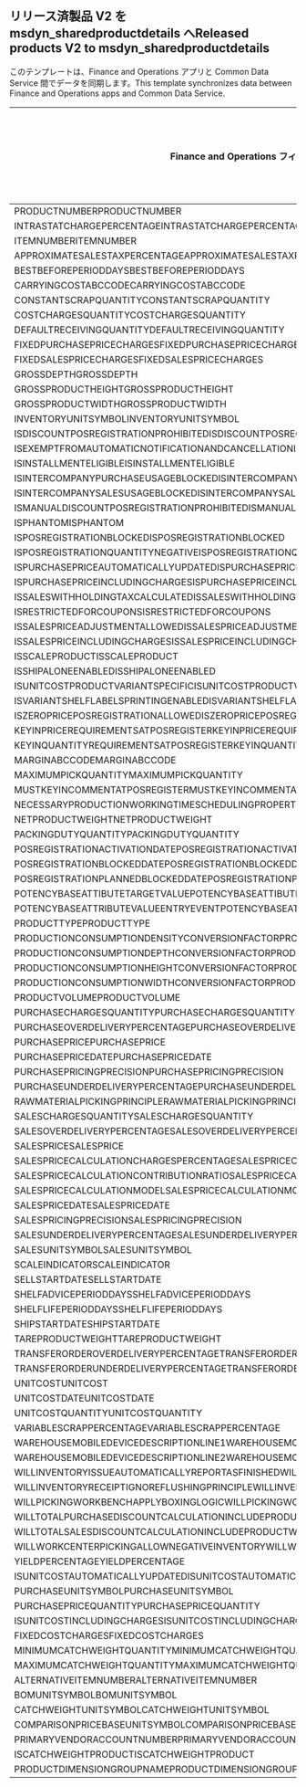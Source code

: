 ## <a name="released-products-v2-to-msdyn_sharedproductdetails"></a><span data-ttu-id="a3a17-101">リリース済製品 V2 を msdyn_sharedproductdetails へ</span><span class="sxs-lookup"><span data-stu-id="a3a17-101">Released products V2 to msdyn_sharedproductdetails</span></span>

<span data-ttu-id="a3a17-102">このテンプレートは、Finance and Operations アプリと Common Data Service 間でデータを同期します。</span><span class="sxs-lookup"><span data-stu-id="a3a17-102">This template synchronizes data between Finance and Operations apps and Common Data Service.</span></span>

<span data-ttu-id="a3a17-103">Finance and Operations フィールド</span><span class="sxs-lookup"><span data-stu-id="a3a17-103">Finance and Operations field</span></span> | <span data-ttu-id="a3a17-104">タイプのマッピング</span><span class="sxs-lookup"><span data-stu-id="a3a17-104">Map type</span></span> | <span data-ttu-id="a3a17-105">その他の Dynamics 365 フィールド</span><span class="sxs-lookup"><span data-stu-id="a3a17-105">Other Dynamics 365 field</span></span> | <span data-ttu-id="a3a17-106">既定値</span><span class="sxs-lookup"><span data-stu-id="a3a17-106">Default value</span></span>
---|---|---|---
<span data-ttu-id="a3a17-107">PRODUCTNUMBER</span><span class="sxs-lookup"><span data-stu-id="a3a17-107">PRODUCTNUMBER</span></span> | > | <span data-ttu-id="a3a17-108">msdyn_globalproduct.msdyn_productnumber</span><span class="sxs-lookup"><span data-stu-id="a3a17-108">msdyn_globalproduct.msdyn_productnumber</span></span> | 
<span data-ttu-id="a3a17-109">INTRASTATCHARGEPERCENTAGE</span><span class="sxs-lookup"><span data-stu-id="a3a17-109">INTRASTATCHARGEPERCENTAGE</span></span> | > | <span data-ttu-id="a3a17-110">msdyn_intrastatchargepercentage</span><span class="sxs-lookup"><span data-stu-id="a3a17-110">msdyn_intrastatchargepercentage</span></span> | 
<span data-ttu-id="a3a17-111">ITEMNUMBER</span><span class="sxs-lookup"><span data-stu-id="a3a17-111">ITEMNUMBER</span></span> | >> | <span data-ttu-id="a3a17-112">msdyn_itemnumber</span><span class="sxs-lookup"><span data-stu-id="a3a17-112">msdyn_itemnumber</span></span> | 
<span data-ttu-id="a3a17-113">APPROXIMATESALESTAXPERCENTAGE</span><span class="sxs-lookup"><span data-stu-id="a3a17-113">APPROXIMATESALESTAXPERCENTAGE</span></span> | > | <span data-ttu-id="a3a17-114">msdyn_approximatesalestaxpercentage</span><span class="sxs-lookup"><span data-stu-id="a3a17-114">msdyn_approximatesalestaxpercentage</span></span> | 
<span data-ttu-id="a3a17-115">BESTBEFOREPERIODDAYS</span><span class="sxs-lookup"><span data-stu-id="a3a17-115">BESTBEFOREPERIODDAYS</span></span> | > | <span data-ttu-id="a3a17-116">msdyn_bestbeforeperioddays</span><span class="sxs-lookup"><span data-stu-id="a3a17-116">msdyn_bestbeforeperioddays</span></span> | 
<span data-ttu-id="a3a17-117">CARRYINGCOSTABCCODE</span><span class="sxs-lookup"><span data-stu-id="a3a17-117">CARRYINGCOSTABCCODE</span></span> | >> | <span data-ttu-id="a3a17-118">msdyn_carryingcostabccode</span><span class="sxs-lookup"><span data-stu-id="a3a17-118">msdyn_carryingcostabccode</span></span> | 
<span data-ttu-id="a3a17-119">CONSTANTSCRAPQUANTITY</span><span class="sxs-lookup"><span data-stu-id="a3a17-119">CONSTANTSCRAPQUANTITY</span></span> | > | <span data-ttu-id="a3a17-120">msdyn_constantscrapquantity</span><span class="sxs-lookup"><span data-stu-id="a3a17-120">msdyn_constantscrapquantity</span></span> | 
<span data-ttu-id="a3a17-121">COSTCHARGESQUANTITY</span><span class="sxs-lookup"><span data-stu-id="a3a17-121">COSTCHARGESQUANTITY</span></span> | > | <span data-ttu-id="a3a17-122">msdyn_costchargesquantity</span><span class="sxs-lookup"><span data-stu-id="a3a17-122">msdyn_costchargesquantity</span></span> | 
<span data-ttu-id="a3a17-123">DEFAULTRECEIVINGQUANTITY</span><span class="sxs-lookup"><span data-stu-id="a3a17-123">DEFAULTRECEIVINGQUANTITY</span></span> | > | <span data-ttu-id="a3a17-124">msdyn_defaultreceivingquantity</span><span class="sxs-lookup"><span data-stu-id="a3a17-124">msdyn_defaultreceivingquantity</span></span> | 
<span data-ttu-id="a3a17-125">FIXEDPURCHASEPRICECHARGES</span><span class="sxs-lookup"><span data-stu-id="a3a17-125">FIXEDPURCHASEPRICECHARGES</span></span> | > | <span data-ttu-id="a3a17-126">msdyn_fixedpurchasepricecharges</span><span class="sxs-lookup"><span data-stu-id="a3a17-126">msdyn_fixedpurchasepricecharges</span></span> | 
<span data-ttu-id="a3a17-127">FIXEDSALESPRICECHARGES</span><span class="sxs-lookup"><span data-stu-id="a3a17-127">FIXEDSALESPRICECHARGES</span></span> | > | <span data-ttu-id="a3a17-128">msdyn_fixedsalespricecharges</span><span class="sxs-lookup"><span data-stu-id="a3a17-128">msdyn_fixedsalespricecharges</span></span> | 
<span data-ttu-id="a3a17-129">GROSSDEPTH</span><span class="sxs-lookup"><span data-stu-id="a3a17-129">GROSSDEPTH</span></span> | > | <span data-ttu-id="a3a17-130">msdyn_grossdepth</span><span class="sxs-lookup"><span data-stu-id="a3a17-130">msdyn_grossdepth</span></span> | 
<span data-ttu-id="a3a17-131">GROSSPRODUCTHEIGHT</span><span class="sxs-lookup"><span data-stu-id="a3a17-131">GROSSPRODUCTHEIGHT</span></span> | > | <span data-ttu-id="a3a17-132">msdyn_grossproductheight</span><span class="sxs-lookup"><span data-stu-id="a3a17-132">msdyn_grossproductheight</span></span> | 
<span data-ttu-id="a3a17-133">GROSSPRODUCTWIDTH</span><span class="sxs-lookup"><span data-stu-id="a3a17-133">GROSSPRODUCTWIDTH</span></span> | > | <span data-ttu-id="a3a17-134">msdyn_grossproductwidth</span><span class="sxs-lookup"><span data-stu-id="a3a17-134">msdyn_grossproductwidth</span></span> | 
<span data-ttu-id="a3a17-135">INVENTORYUNITSYMBOL</span><span class="sxs-lookup"><span data-stu-id="a3a17-135">INVENTORYUNITSYMBOL</span></span> | > | <span data-ttu-id="a3a17-136">msdyn_inventoryunitsymbol.msdyn_symbol</span><span class="sxs-lookup"><span data-stu-id="a3a17-136">msdyn_inventoryunitsymbol.msdyn_symbol</span></span> | 
<span data-ttu-id="a3a17-137">ISDISCOUNTPOSREGISTRATIONPROHIBITED</span><span class="sxs-lookup"><span data-stu-id="a3a17-137">ISDISCOUNTPOSREGISTRATIONPROHIBITED</span></span> | >> | <span data-ttu-id="a3a17-138">msdyn_isdiscountposregistrationprohibited</span><span class="sxs-lookup"><span data-stu-id="a3a17-138">msdyn_isdiscountposregistrationprohibited</span></span> | 
<span data-ttu-id="a3a17-139">ISEXEMPTFROMAUTOMATICNOTIFICATIONANDCANCELLATION</span><span class="sxs-lookup"><span data-stu-id="a3a17-139">ISEXEMPTFROMAUTOMATICNOTIFICATIONANDCANCELLATION</span></span> | >> | <span data-ttu-id="a3a17-140">msdyn_exemptautomaticnotificationcancel</span><span class="sxs-lookup"><span data-stu-id="a3a17-140">msdyn_exemptautomaticnotificationcancel</span></span> | 
<span data-ttu-id="a3a17-141">ISINSTALLMENTELIGIBLE</span><span class="sxs-lookup"><span data-stu-id="a3a17-141">ISINSTALLMENTELIGIBLE</span></span> | >> | <span data-ttu-id="a3a17-142">msdyn_isinstallmenteligible</span><span class="sxs-lookup"><span data-stu-id="a3a17-142">msdyn_isinstallmenteligible</span></span> | 
<span data-ttu-id="a3a17-143">ISINTERCOMPANYPURCHASEUSAGEBLOCKED</span><span class="sxs-lookup"><span data-stu-id="a3a17-143">ISINTERCOMPANYPURCHASEUSAGEBLOCKED</span></span> | >> | <span data-ttu-id="a3a17-144">msdyn_isintercompanypurchaseusageblocked</span><span class="sxs-lookup"><span data-stu-id="a3a17-144">msdyn_isintercompanypurchaseusageblocked</span></span> | 
<span data-ttu-id="a3a17-145">ISINTERCOMPANYSALESUSAGEBLOCKED</span><span class="sxs-lookup"><span data-stu-id="a3a17-145">ISINTERCOMPANYSALESUSAGEBLOCKED</span></span> | >> | <span data-ttu-id="a3a17-146">msdyn_isintercompanysalesusageblocked</span><span class="sxs-lookup"><span data-stu-id="a3a17-146">msdyn_isintercompanysalesusageblocked</span></span> | 
<span data-ttu-id="a3a17-147">ISMANUALDISCOUNTPOSREGISTRATIONPROHIBITED</span><span class="sxs-lookup"><span data-stu-id="a3a17-147">ISMANUALDISCOUNTPOSREGISTRATIONPROHIBITED</span></span> | >> | <span data-ttu-id="a3a17-148">msdyn_ismanualdiscposregistrationprohibited</span><span class="sxs-lookup"><span data-stu-id="a3a17-148">msdyn_ismanualdiscposregistrationprohibited</span></span> | 
<span data-ttu-id="a3a17-149">ISPHANTOM</span><span class="sxs-lookup"><span data-stu-id="a3a17-149">ISPHANTOM</span></span> | >> | <span data-ttu-id="a3a17-150">msdyn_isphantom</span><span class="sxs-lookup"><span data-stu-id="a3a17-150">msdyn_isphantom</span></span> | 
<span data-ttu-id="a3a17-151">ISPOSREGISTRATIONBLOCKED</span><span class="sxs-lookup"><span data-stu-id="a3a17-151">ISPOSREGISTRATIONBLOCKED</span></span> | >> | <span data-ttu-id="a3a17-152">msdyn_isposregistrationblocked</span><span class="sxs-lookup"><span data-stu-id="a3a17-152">msdyn_isposregistrationblocked</span></span> | 
<span data-ttu-id="a3a17-153">ISPOSREGISTRATIONQUANTITYNEGATIVE</span><span class="sxs-lookup"><span data-stu-id="a3a17-153">ISPOSREGISTRATIONQUANTITYNEGATIVE</span></span> | >> | <span data-ttu-id="a3a17-154">msdyn_isposregistrationquantitynegative</span><span class="sxs-lookup"><span data-stu-id="a3a17-154">msdyn_isposregistrationquantitynegative</span></span> | 
<span data-ttu-id="a3a17-155">ISPURCHASEPRICEAUTOMATICALLYUPDATED</span><span class="sxs-lookup"><span data-stu-id="a3a17-155">ISPURCHASEPRICEAUTOMATICALLYUPDATED</span></span> | >> | <span data-ttu-id="a3a17-156">msdyn_ispurchasepriceautomaticallyupdated</span><span class="sxs-lookup"><span data-stu-id="a3a17-156">msdyn_ispurchasepriceautomaticallyupdated</span></span> | 
<span data-ttu-id="a3a17-157">ISPURCHASEPRICEINCLUDINGCHARGES</span><span class="sxs-lookup"><span data-stu-id="a3a17-157">ISPURCHASEPRICEINCLUDINGCHARGES</span></span> | >> | <span data-ttu-id="a3a17-158">msdyn_ispurchasepriceincludingcharges</span><span class="sxs-lookup"><span data-stu-id="a3a17-158">msdyn_ispurchasepriceincludingcharges</span></span> | 
<span data-ttu-id="a3a17-159">ISSALESWITHHOLDINGTAXCALCULATED</span><span class="sxs-lookup"><span data-stu-id="a3a17-159">ISSALESWITHHOLDINGTAXCALCULATED</span></span> | >> | <span data-ttu-id="a3a17-160">msdyn_issaleswithholdingtaxcalculated</span><span class="sxs-lookup"><span data-stu-id="a3a17-160">msdyn_issaleswithholdingtaxcalculated</span></span> | 
<span data-ttu-id="a3a17-161">ISRESTRICTEDFORCOUPONS</span><span class="sxs-lookup"><span data-stu-id="a3a17-161">ISRESTRICTEDFORCOUPONS</span></span> | >> | <span data-ttu-id="a3a17-162">msdyn_isrestrictedforcoupons</span><span class="sxs-lookup"><span data-stu-id="a3a17-162">msdyn_isrestrictedforcoupons</span></span> | 
<span data-ttu-id="a3a17-163">ISSALESPRICEADJUSTMENTALLOWED</span><span class="sxs-lookup"><span data-stu-id="a3a17-163">ISSALESPRICEADJUSTMENTALLOWED</span></span> | >> | <span data-ttu-id="a3a17-164">msdyn_issalespriceadjustmentallowed</span><span class="sxs-lookup"><span data-stu-id="a3a17-164">msdyn_issalespriceadjustmentallowed</span></span> | 
<span data-ttu-id="a3a17-165">ISSALESPRICEINCLUDINGCHARGES</span><span class="sxs-lookup"><span data-stu-id="a3a17-165">ISSALESPRICEINCLUDINGCHARGES</span></span> | >> | <span data-ttu-id="a3a17-166">msdyn_issalespriceincludingcharges</span><span class="sxs-lookup"><span data-stu-id="a3a17-166">msdyn_issalespriceincludingcharges</span></span> | 
<span data-ttu-id="a3a17-167">ISSCALEPRODUCT</span><span class="sxs-lookup"><span data-stu-id="a3a17-167">ISSCALEPRODUCT</span></span> | >> | <span data-ttu-id="a3a17-168">msdyn_isscaleproduct</span><span class="sxs-lookup"><span data-stu-id="a3a17-168">msdyn_isscaleproduct</span></span> | 
<span data-ttu-id="a3a17-169">ISSHIPALONEENABLED</span><span class="sxs-lookup"><span data-stu-id="a3a17-169">ISSHIPALONEENABLED</span></span> | >> | <span data-ttu-id="a3a17-170">msdyn_isshipaloneenabled</span><span class="sxs-lookup"><span data-stu-id="a3a17-170">msdyn_isshipaloneenabled</span></span> | 
<span data-ttu-id="a3a17-171">ISUNITCOSTPRODUCTVARIANTSPECIFIC</span><span class="sxs-lookup"><span data-stu-id="a3a17-171">ISUNITCOSTPRODUCTVARIANTSPECIFIC</span></span> | >> | <span data-ttu-id="a3a17-172">msdyn_isunitcostproductvariantspecific</span><span class="sxs-lookup"><span data-stu-id="a3a17-172">msdyn_isunitcostproductvariantspecific</span></span> | 
<span data-ttu-id="a3a17-173">ISVARIANTSHELFLABELSPRINTINGENABLED</span><span class="sxs-lookup"><span data-stu-id="a3a17-173">ISVARIANTSHELFLABELSPRINTINGENABLED</span></span> | >> | <span data-ttu-id="a3a17-174">msdyn_isvariantshelflabelsprintingenabled</span><span class="sxs-lookup"><span data-stu-id="a3a17-174">msdyn_isvariantshelflabelsprintingenabled</span></span> | 
<span data-ttu-id="a3a17-175">ISZEROPRICEPOSREGISTRATIONALLOWED</span><span class="sxs-lookup"><span data-stu-id="a3a17-175">ISZEROPRICEPOSREGISTRATIONALLOWED</span></span> | >> | <span data-ttu-id="a3a17-176">msdyn_iszeropriceposregistrationallowed</span><span class="sxs-lookup"><span data-stu-id="a3a17-176">msdyn_iszeropriceposregistrationallowed</span></span> | 
<span data-ttu-id="a3a17-177">KEYINPRICEREQUIREMENTSATPOSREGISTER</span><span class="sxs-lookup"><span data-stu-id="a3a17-177">KEYINPRICEREQUIREMENTSATPOSREGISTER</span></span> | >> | <span data-ttu-id="a3a17-178">msdyn_keyinpricerequirementsatposregister</span><span class="sxs-lookup"><span data-stu-id="a3a17-178">msdyn_keyinpricerequirementsatposregister</span></span> | 
<span data-ttu-id="a3a17-179">KEYINQUANTITYREQUIREMENTSATPOSREGISTER</span><span class="sxs-lookup"><span data-stu-id="a3a17-179">KEYINQUANTITYREQUIREMENTSATPOSREGISTER</span></span> | >> | <span data-ttu-id="a3a17-180">msdyn_keyinquantityrequirementsatposregister</span><span class="sxs-lookup"><span data-stu-id="a3a17-180">msdyn_keyinquantityrequirementsatposregister</span></span> | 
<span data-ttu-id="a3a17-181">MARGINABCCODE</span><span class="sxs-lookup"><span data-stu-id="a3a17-181">MARGINABCCODE</span></span> | >> | <span data-ttu-id="a3a17-182">msdyn_marginabccode</span><span class="sxs-lookup"><span data-stu-id="a3a17-182">msdyn_marginabccode</span></span> | 
<span data-ttu-id="a3a17-183">MAXIMUMPICKQUANTITY</span><span class="sxs-lookup"><span data-stu-id="a3a17-183">MAXIMUMPICKQUANTITY</span></span> | > | <span data-ttu-id="a3a17-184">msdyn_maximumpickquantity</span><span class="sxs-lookup"><span data-stu-id="a3a17-184">msdyn_maximumpickquantity</span></span> | 
<span data-ttu-id="a3a17-185">MUSTKEYINCOMMENTATPOSREGISTER</span><span class="sxs-lookup"><span data-stu-id="a3a17-185">MUSTKEYINCOMMENTATPOSREGISTER</span></span> | >> | <span data-ttu-id="a3a17-186">msdyn_mustkeyincommentatposregister</span><span class="sxs-lookup"><span data-stu-id="a3a17-186">msdyn_mustkeyincommentatposregister</span></span> | 
<span data-ttu-id="a3a17-187">NECESSARYPRODUCTIONWORKINGTIMESCHEDULINGPROPERTYID</span><span class="sxs-lookup"><span data-stu-id="a3a17-187">NECESSARYPRODUCTIONWORKINGTIMESCHEDULINGPROPERTYID</span></span> | > | <span data-ttu-id="a3a17-188">msdyn_necessaryproductionworkingtimeschedulingp</span><span class="sxs-lookup"><span data-stu-id="a3a17-188">msdyn_necessaryproductionworkingtimeschedulingp</span></span> | 
<span data-ttu-id="a3a17-189">NETPRODUCTWEIGHT</span><span class="sxs-lookup"><span data-stu-id="a3a17-189">NETPRODUCTWEIGHT</span></span> | > | <span data-ttu-id="a3a17-190">msdyn_netproductweight</span><span class="sxs-lookup"><span data-stu-id="a3a17-190">msdyn_netproductweight</span></span> | 
<span data-ttu-id="a3a17-191">PACKINGDUTYQUANTITY</span><span class="sxs-lookup"><span data-stu-id="a3a17-191">PACKINGDUTYQUANTITY</span></span> | > | <span data-ttu-id="a3a17-192">msdyn_packingdutyquantity</span><span class="sxs-lookup"><span data-stu-id="a3a17-192">msdyn_packingdutyquantity</span></span> | 
<span data-ttu-id="a3a17-193">POSREGISTRATIONACTIVATIONDATE</span><span class="sxs-lookup"><span data-stu-id="a3a17-193">POSREGISTRATIONACTIVATIONDATE</span></span> | > | <span data-ttu-id="a3a17-194">msdyn_posregistrationactivationdate</span><span class="sxs-lookup"><span data-stu-id="a3a17-194">msdyn_posregistrationactivationdate</span></span> | 
<span data-ttu-id="a3a17-195">POSREGISTRATIONBLOCKEDDATE</span><span class="sxs-lookup"><span data-stu-id="a3a17-195">POSREGISTRATIONBLOCKEDDATE</span></span> | > | <span data-ttu-id="a3a17-196">msdyn_posregistrationblockeddate</span><span class="sxs-lookup"><span data-stu-id="a3a17-196">msdyn_posregistrationblockeddate</span></span> | 
<span data-ttu-id="a3a17-197">POSREGISTRATIONPLANNEDBLOCKEDDATE</span><span class="sxs-lookup"><span data-stu-id="a3a17-197">POSREGISTRATIONPLANNEDBLOCKEDDATE</span></span> | > | <span data-ttu-id="a3a17-198">msdyn_posregistrationplannedblockeddate</span><span class="sxs-lookup"><span data-stu-id="a3a17-198">msdyn_posregistrationplannedblockeddate</span></span> | 
<span data-ttu-id="a3a17-199">POTENCYBASEATTIBUTETARGETVALUE</span><span class="sxs-lookup"><span data-stu-id="a3a17-199">POTENCYBASEATTIBUTETARGETVALUE</span></span> | > | <span data-ttu-id="a3a17-200">msdyn_potencybaseattibutetargetvalue</span><span class="sxs-lookup"><span data-stu-id="a3a17-200">msdyn_potencybaseattibutetargetvalue</span></span> | 
<span data-ttu-id="a3a17-201">POTENCYBASEATTRIBUTEVALUEENTRYEVENT</span><span class="sxs-lookup"><span data-stu-id="a3a17-201">POTENCYBASEATTRIBUTEVALUEENTRYEVENT</span></span> | >> | <span data-ttu-id="a3a17-202">msdyn_potencybaseattributevalueentryevent</span><span class="sxs-lookup"><span data-stu-id="a3a17-202">msdyn_potencybaseattributevalueentryevent</span></span> | 
<span data-ttu-id="a3a17-203">PRODUCTTYPE</span><span class="sxs-lookup"><span data-stu-id="a3a17-203">PRODUCTTYPE</span></span> | >> | <span data-ttu-id="a3a17-204">msdyn_producttype</span><span class="sxs-lookup"><span data-stu-id="a3a17-204">msdyn_producttype</span></span> | 
<span data-ttu-id="a3a17-205">PRODUCTIONCONSUMPTIONDENSITYCONVERSIONFACTOR</span><span class="sxs-lookup"><span data-stu-id="a3a17-205">PRODUCTIONCONSUMPTIONDENSITYCONVERSIONFACTOR</span></span> | > | <span data-ttu-id="a3a17-206">msdyn_productionconsumptiondensityconversion</span><span class="sxs-lookup"><span data-stu-id="a3a17-206">msdyn_productionconsumptiondensityconversion</span></span> | 
<span data-ttu-id="a3a17-207">PRODUCTIONCONSUMPTIONDEPTHCONVERSIONFACTOR</span><span class="sxs-lookup"><span data-stu-id="a3a17-207">PRODUCTIONCONSUMPTIONDEPTHCONVERSIONFACTOR</span></span> | > | <span data-ttu-id="a3a17-208">msdyn_productionconsumptiondepthconversion</span><span class="sxs-lookup"><span data-stu-id="a3a17-208">msdyn_productionconsumptiondepthconversion</span></span> | 
<span data-ttu-id="a3a17-209">PRODUCTIONCONSUMPTIONHEIGHTCONVERSIONFACTOR</span><span class="sxs-lookup"><span data-stu-id="a3a17-209">PRODUCTIONCONSUMPTIONHEIGHTCONVERSIONFACTOR</span></span> | > | <span data-ttu-id="a3a17-210">msdyn_productionconsumptionheightconversion</span><span class="sxs-lookup"><span data-stu-id="a3a17-210">msdyn_productionconsumptionheightconversion</span></span> | 
<span data-ttu-id="a3a17-211">PRODUCTIONCONSUMPTIONWIDTHCONVERSIONFACTOR</span><span class="sxs-lookup"><span data-stu-id="a3a17-211">PRODUCTIONCONSUMPTIONWIDTHCONVERSIONFACTOR</span></span> | > | <span data-ttu-id="a3a17-212">msdyn_productionconsumptionwidthconversion</span><span class="sxs-lookup"><span data-stu-id="a3a17-212">msdyn_productionconsumptionwidthconversion</span></span> | 
<span data-ttu-id="a3a17-213">PRODUCTVOLUME</span><span class="sxs-lookup"><span data-stu-id="a3a17-213">PRODUCTVOLUME</span></span> | > | <span data-ttu-id="a3a17-214">msdyn_productvolume</span><span class="sxs-lookup"><span data-stu-id="a3a17-214">msdyn_productvolume</span></span> | 
<span data-ttu-id="a3a17-215">PURCHASECHARGESQUANTITY</span><span class="sxs-lookup"><span data-stu-id="a3a17-215">PURCHASECHARGESQUANTITY</span></span> | > | <span data-ttu-id="a3a17-216">msdyn_purchasechargesquantity</span><span class="sxs-lookup"><span data-stu-id="a3a17-216">msdyn_purchasechargesquantity</span></span> | 
<span data-ttu-id="a3a17-217">PURCHASEOVERDELIVERYPERCENTAGE</span><span class="sxs-lookup"><span data-stu-id="a3a17-217">PURCHASEOVERDELIVERYPERCENTAGE</span></span> | > | <span data-ttu-id="a3a17-218">msdyn_purchaseoverdeliverypercentage</span><span class="sxs-lookup"><span data-stu-id="a3a17-218">msdyn_purchaseoverdeliverypercentage</span></span> | 
<span data-ttu-id="a3a17-219">PURCHASEPRICE</span><span class="sxs-lookup"><span data-stu-id="a3a17-219">PURCHASEPRICE</span></span> | > | <span data-ttu-id="a3a17-220">msdyn_purchaseprice</span><span class="sxs-lookup"><span data-stu-id="a3a17-220">msdyn_purchaseprice</span></span> | 
<span data-ttu-id="a3a17-221">PURCHASEPRICEDATE</span><span class="sxs-lookup"><span data-stu-id="a3a17-221">PURCHASEPRICEDATE</span></span> | > | <span data-ttu-id="a3a17-222">msdyn_purchasepricedate</span><span class="sxs-lookup"><span data-stu-id="a3a17-222">msdyn_purchasepricedate</span></span> | 
<span data-ttu-id="a3a17-223">PURCHASEPRICINGPRECISION</span><span class="sxs-lookup"><span data-stu-id="a3a17-223">PURCHASEPRICINGPRECISION</span></span> | > | <span data-ttu-id="a3a17-224">msdyn_purchasepricingprecision</span><span class="sxs-lookup"><span data-stu-id="a3a17-224">msdyn_purchasepricingprecision</span></span> | 
<span data-ttu-id="a3a17-225">PURCHASEUNDERDELIVERYPERCENTAGE</span><span class="sxs-lookup"><span data-stu-id="a3a17-225">PURCHASEUNDERDELIVERYPERCENTAGE</span></span> | > | <span data-ttu-id="a3a17-226">msdyn_purchaseunderdeliverypercentage</span><span class="sxs-lookup"><span data-stu-id="a3a17-226">msdyn_purchaseunderdeliverypercentage</span></span> | 
<span data-ttu-id="a3a17-227">RAWMATERIALPICKINGPRINCIPLE</span><span class="sxs-lookup"><span data-stu-id="a3a17-227">RAWMATERIALPICKINGPRINCIPLE</span></span> | >> | <span data-ttu-id="a3a17-228">msdyn_rawmaterialpickingprinciple</span><span class="sxs-lookup"><span data-stu-id="a3a17-228">msdyn_rawmaterialpickingprinciple</span></span> | 
<span data-ttu-id="a3a17-229">SALESCHARGESQUANTITY</span><span class="sxs-lookup"><span data-stu-id="a3a17-229">SALESCHARGESQUANTITY</span></span> | > | <span data-ttu-id="a3a17-230">msdyn_saleschargesquantity</span><span class="sxs-lookup"><span data-stu-id="a3a17-230">msdyn_saleschargesquantity</span></span> | 
<span data-ttu-id="a3a17-231">SALESOVERDELIVERYPERCENTAGE</span><span class="sxs-lookup"><span data-stu-id="a3a17-231">SALESOVERDELIVERYPERCENTAGE</span></span> | > | <span data-ttu-id="a3a17-232">msdyn_salesoverdeliverypercentage</span><span class="sxs-lookup"><span data-stu-id="a3a17-232">msdyn_salesoverdeliverypercentage</span></span> | 
<span data-ttu-id="a3a17-233">SALESPRICE</span><span class="sxs-lookup"><span data-stu-id="a3a17-233">SALESPRICE</span></span> | > | <span data-ttu-id="a3a17-234">msdyn_salesprice</span><span class="sxs-lookup"><span data-stu-id="a3a17-234">msdyn_salesprice</span></span> | 
<span data-ttu-id="a3a17-235">SALESPRICECALCULATIONCHARGESPERCENTAGE</span><span class="sxs-lookup"><span data-stu-id="a3a17-235">SALESPRICECALCULATIONCHARGESPERCENTAGE</span></span> | > | <span data-ttu-id="a3a17-236">msdyn_salespricecalculationchargespercentage</span><span class="sxs-lookup"><span data-stu-id="a3a17-236">msdyn_salespricecalculationchargespercentage</span></span> | 
<span data-ttu-id="a3a17-237">SALESPRICECALCULATIONCONTRIBUTIONRATIO</span><span class="sxs-lookup"><span data-stu-id="a3a17-237">SALESPRICECALCULATIONCONTRIBUTIONRATIO</span></span> | > | <span data-ttu-id="a3a17-238">msdyn_salespricecalculationcontributionratio</span><span class="sxs-lookup"><span data-stu-id="a3a17-238">msdyn_salespricecalculationcontributionratio</span></span> | 
<span data-ttu-id="a3a17-239">SALESPRICECALCULATIONMODEL</span><span class="sxs-lookup"><span data-stu-id="a3a17-239">SALESPRICECALCULATIONMODEL</span></span> | >> | <span data-ttu-id="a3a17-240">msdyn_salespricecalculationmodel</span><span class="sxs-lookup"><span data-stu-id="a3a17-240">msdyn_salespricecalculationmodel</span></span> | 
<span data-ttu-id="a3a17-241">SALESPRICEDATE</span><span class="sxs-lookup"><span data-stu-id="a3a17-241">SALESPRICEDATE</span></span> | > | <span data-ttu-id="a3a17-242">msdyn_salespricedate</span><span class="sxs-lookup"><span data-stu-id="a3a17-242">msdyn_salespricedate</span></span> | 
<span data-ttu-id="a3a17-243">SALESPRICINGPRECISION</span><span class="sxs-lookup"><span data-stu-id="a3a17-243">SALESPRICINGPRECISION</span></span> | > | <span data-ttu-id="a3a17-244">msdyn_salespricingprecision</span><span class="sxs-lookup"><span data-stu-id="a3a17-244">msdyn_salespricingprecision</span></span> | 
<span data-ttu-id="a3a17-245">SALESUNDERDELIVERYPERCENTAGE</span><span class="sxs-lookup"><span data-stu-id="a3a17-245">SALESUNDERDELIVERYPERCENTAGE</span></span> | > | <span data-ttu-id="a3a17-246">msdyn_salesunderdeliverypercentage</span><span class="sxs-lookup"><span data-stu-id="a3a17-246">msdyn_salesunderdeliverypercentage</span></span> | 
<span data-ttu-id="a3a17-247">SALESUNITSYMBOL</span><span class="sxs-lookup"><span data-stu-id="a3a17-247">SALESUNITSYMBOL</span></span> | > | <span data-ttu-id="a3a17-248">msdyn_salesunitsymbol.msdyn_symbol</span><span class="sxs-lookup"><span data-stu-id="a3a17-248">msdyn_salesunitsymbol.msdyn_symbol</span></span> | 
<span data-ttu-id="a3a17-249">SCALEINDICATOR</span><span class="sxs-lookup"><span data-stu-id="a3a17-249">SCALEINDICATOR</span></span> | >> | <span data-ttu-id="a3a17-250">msdyn_scaleindicator</span><span class="sxs-lookup"><span data-stu-id="a3a17-250">msdyn_scaleindicator</span></span> | 
<span data-ttu-id="a3a17-251">SELLSTARTDATE</span><span class="sxs-lookup"><span data-stu-id="a3a17-251">SELLSTARTDATE</span></span> | > | <span data-ttu-id="a3a17-252">msdyn_sellstartdate</span><span class="sxs-lookup"><span data-stu-id="a3a17-252">msdyn_sellstartdate</span></span> | 
<span data-ttu-id="a3a17-253">SHELFADVICEPERIODDAYS</span><span class="sxs-lookup"><span data-stu-id="a3a17-253">SHELFADVICEPERIODDAYS</span></span> | > | <span data-ttu-id="a3a17-254">msdyn_shelfadviceperioddays</span><span class="sxs-lookup"><span data-stu-id="a3a17-254">msdyn_shelfadviceperioddays</span></span> | 
<span data-ttu-id="a3a17-255">SHELFLIFEPERIODDAYS</span><span class="sxs-lookup"><span data-stu-id="a3a17-255">SHELFLIFEPERIODDAYS</span></span> | > | <span data-ttu-id="a3a17-256">msdyn_shelflifeperioddays</span><span class="sxs-lookup"><span data-stu-id="a3a17-256">msdyn_shelflifeperioddays</span></span> | 
<span data-ttu-id="a3a17-257">SHIPSTARTDATE</span><span class="sxs-lookup"><span data-stu-id="a3a17-257">SHIPSTARTDATE</span></span> | > | <span data-ttu-id="a3a17-258">msdyn_shipstartdate</span><span class="sxs-lookup"><span data-stu-id="a3a17-258">msdyn_shipstartdate</span></span> | 
<span data-ttu-id="a3a17-259">TAREPRODUCTWEIGHT</span><span class="sxs-lookup"><span data-stu-id="a3a17-259">TAREPRODUCTWEIGHT</span></span> | > | <span data-ttu-id="a3a17-260">msdyn_tareproductweight</span><span class="sxs-lookup"><span data-stu-id="a3a17-260">msdyn_tareproductweight</span></span> | 
<span data-ttu-id="a3a17-261">TRANSFERORDEROVERDELIVERYPERCENTAGE</span><span class="sxs-lookup"><span data-stu-id="a3a17-261">TRANSFERORDEROVERDELIVERYPERCENTAGE</span></span> | > | <span data-ttu-id="a3a17-262">msdyn_transferorderoverdeliverypercentage</span><span class="sxs-lookup"><span data-stu-id="a3a17-262">msdyn_transferorderoverdeliverypercentage</span></span> | 
<span data-ttu-id="a3a17-263">TRANSFERORDERUNDERDELIVERYPERCENTAGE</span><span class="sxs-lookup"><span data-stu-id="a3a17-263">TRANSFERORDERUNDERDELIVERYPERCENTAGE</span></span> | > | <span data-ttu-id="a3a17-264">msdyn_transferorderunderdeliverypercentage</span><span class="sxs-lookup"><span data-stu-id="a3a17-264">msdyn_transferorderunderdeliverypercentage</span></span> | 
<span data-ttu-id="a3a17-265">UNITCOST</span><span class="sxs-lookup"><span data-stu-id="a3a17-265">UNITCOST</span></span> | > | <span data-ttu-id="a3a17-266">msdyn_unitcost</span><span class="sxs-lookup"><span data-stu-id="a3a17-266">msdyn_unitcost</span></span> | 
<span data-ttu-id="a3a17-267">UNITCOSTDATE</span><span class="sxs-lookup"><span data-stu-id="a3a17-267">UNITCOSTDATE</span></span> | > | <span data-ttu-id="a3a17-268">msdyn_unitcostdate</span><span class="sxs-lookup"><span data-stu-id="a3a17-268">msdyn_unitcostdate</span></span> | 
<span data-ttu-id="a3a17-269">UNITCOSTQUANTITY</span><span class="sxs-lookup"><span data-stu-id="a3a17-269">UNITCOSTQUANTITY</span></span> | > | <span data-ttu-id="a3a17-270">msdyn_unitcostquantity</span><span class="sxs-lookup"><span data-stu-id="a3a17-270">msdyn_unitcostquantity</span></span> | 
<span data-ttu-id="a3a17-271">VARIABLESCRAPPERCENTAGE</span><span class="sxs-lookup"><span data-stu-id="a3a17-271">VARIABLESCRAPPERCENTAGE</span></span> | > | <span data-ttu-id="a3a17-272">msdyn_variablescrappercentage</span><span class="sxs-lookup"><span data-stu-id="a3a17-272">msdyn_variablescrappercentage</span></span> | 
<span data-ttu-id="a3a17-273">WAREHOUSEMOBILEDEVICEDESCRIPTIONLINE1</span><span class="sxs-lookup"><span data-stu-id="a3a17-273">WAREHOUSEMOBILEDEVICEDESCRIPTIONLINE1</span></span> | > | <span data-ttu-id="a3a17-274">msdyn_warehousemobiledevicedescriptionline1</span><span class="sxs-lookup"><span data-stu-id="a3a17-274">msdyn_warehousemobiledevicedescriptionline1</span></span> | 
<span data-ttu-id="a3a17-275">WAREHOUSEMOBILEDEVICEDESCRIPTIONLINE2</span><span class="sxs-lookup"><span data-stu-id="a3a17-275">WAREHOUSEMOBILEDEVICEDESCRIPTIONLINE2</span></span> | > | <span data-ttu-id="a3a17-276">msdyn_warehousemobiledevicedescriptionline2</span><span class="sxs-lookup"><span data-stu-id="a3a17-276">msdyn_warehousemobiledevicedescriptionline2</span></span> | 
<span data-ttu-id="a3a17-277">WILLINVENTORYISSUEAUTOMATICALLYREPORTASFINISHED</span><span class="sxs-lookup"><span data-stu-id="a3a17-277">WILLINVENTORYISSUEAUTOMATICALLYREPORTASFINISHED</span></span> | >> | <span data-ttu-id="a3a17-278">msdyn_willinventoryissueautoreportasfinished</span><span class="sxs-lookup"><span data-stu-id="a3a17-278">msdyn_willinventoryissueautoreportasfinished</span></span> | 
<span data-ttu-id="a3a17-279">WILLINVENTORYRECEIPTIGNOREFLUSHINGPRINCIPLE</span><span class="sxs-lookup"><span data-stu-id="a3a17-279">WILLINVENTORYRECEIPTIGNOREFLUSHINGPRINCIPLE</span></span> | >> | <span data-ttu-id="a3a17-280">msdyn_willinventoryreceiptignoreflushing</span><span class="sxs-lookup"><span data-stu-id="a3a17-280">msdyn_willinventoryreceiptignoreflushing</span></span> | 
<span data-ttu-id="a3a17-281">WILLPICKINGWORKBENCHAPPLYBOXINGLOGIC</span><span class="sxs-lookup"><span data-stu-id="a3a17-281">WILLPICKINGWORKBENCHAPPLYBOXINGLOGIC</span></span> | >> | <span data-ttu-id="a3a17-282">msdyn_willpickingworkbenchapplyboxinglogic</span><span class="sxs-lookup"><span data-stu-id="a3a17-282">msdyn_willpickingworkbenchapplyboxinglogic</span></span> | 
<span data-ttu-id="a3a17-283">WILLTOTALPURCHASEDISCOUNTCALCULATIONINCLUDEPRODUCT</span><span class="sxs-lookup"><span data-stu-id="a3a17-283">WILLTOTALPURCHASEDISCOUNTCALCULATIONINCLUDEPRODUCT</span></span> | >> | <span data-ttu-id="a3a17-284">msdyn_willtotalpurchdiscountcalcincludeproduct</span><span class="sxs-lookup"><span data-stu-id="a3a17-284">msdyn_willtotalpurchdiscountcalcincludeproduct</span></span> | 
<span data-ttu-id="a3a17-285">WILLTOTALSALESDISCOUNTCALCULATIONINCLUDEPRODUCT</span><span class="sxs-lookup"><span data-stu-id="a3a17-285">WILLTOTALSALESDISCOUNTCALCULATIONINCLUDEPRODUCT</span></span> | >> | <span data-ttu-id="a3a17-286">msdyn_willtotalsalesdiscountcalcincludeproduct</span><span class="sxs-lookup"><span data-stu-id="a3a17-286">msdyn_willtotalsalesdiscountcalcincludeproduct</span></span> | 
<span data-ttu-id="a3a17-287">WILLWORKCENTERPICKINGALLOWNEGATIVEINVENTORY</span><span class="sxs-lookup"><span data-stu-id="a3a17-287">WILLWORKCENTERPICKINGALLOWNEGATIVEINVENTORY</span></span> | >> | <span data-ttu-id="a3a17-288">msdyn_willworkcenterpickingallownegativeinvent</span><span class="sxs-lookup"><span data-stu-id="a3a17-288">msdyn_willworkcenterpickingallownegativeinvent</span></span> | 
<span data-ttu-id="a3a17-289">YIELDPERCENTAGE</span><span class="sxs-lookup"><span data-stu-id="a3a17-289">YIELDPERCENTAGE</span></span> | > | <span data-ttu-id="a3a17-290">msdyn_yieldpercentage</span><span class="sxs-lookup"><span data-stu-id="a3a17-290">msdyn_yieldpercentage</span></span> | 
<span data-ttu-id="a3a17-291">ISUNITCOSTAUTOMATICALLYUPDATED</span><span class="sxs-lookup"><span data-stu-id="a3a17-291">ISUNITCOSTAUTOMATICALLYUPDATED</span></span> | >> | <span data-ttu-id="a3a17-292">msdyn_isunitcostautomaticallyupdated</span><span class="sxs-lookup"><span data-stu-id="a3a17-292">msdyn_isunitcostautomaticallyupdated</span></span> | 
<span data-ttu-id="a3a17-293">PURCHASEUNITSYMBOL</span><span class="sxs-lookup"><span data-stu-id="a3a17-293">PURCHASEUNITSYMBOL</span></span> | > | <span data-ttu-id="a3a17-294">msdyn_purchaseunitsymbol.msdyn_symbol</span><span class="sxs-lookup"><span data-stu-id="a3a17-294">msdyn_purchaseunitsymbol.msdyn_symbol</span></span> | 
<span data-ttu-id="a3a17-295">PURCHASEPRICEQUANTITY</span><span class="sxs-lookup"><span data-stu-id="a3a17-295">PURCHASEPRICEQUANTITY</span></span> | > | <span data-ttu-id="a3a17-296">msdyn_purchasepricequantity</span><span class="sxs-lookup"><span data-stu-id="a3a17-296">msdyn_purchasepricequantity</span></span> | 
<span data-ttu-id="a3a17-297">ISUNITCOSTINCLUDINGCHARGES</span><span class="sxs-lookup"><span data-stu-id="a3a17-297">ISUNITCOSTINCLUDINGCHARGES</span></span> | >> | <span data-ttu-id="a3a17-298">msdyn_isunitcostincludingcharges</span><span class="sxs-lookup"><span data-stu-id="a3a17-298">msdyn_isunitcostincludingcharges</span></span> | 
<span data-ttu-id="a3a17-299">FIXEDCOSTCHARGES</span><span class="sxs-lookup"><span data-stu-id="a3a17-299">FIXEDCOSTCHARGES</span></span> | >> | <span data-ttu-id="a3a17-300">msdyn_fixedcostcharges</span><span class="sxs-lookup"><span data-stu-id="a3a17-300">msdyn_fixedcostcharges</span></span> | 
<span data-ttu-id="a3a17-301">MINIMUMCATCHWEIGHTQUANTITY</span><span class="sxs-lookup"><span data-stu-id="a3a17-301">MINIMUMCATCHWEIGHTQUANTITY</span></span> | >> | <span data-ttu-id="a3a17-302">msdyn_minimumcatchweightquantity</span><span class="sxs-lookup"><span data-stu-id="a3a17-302">msdyn_minimumcatchweightquantity</span></span> | 
<span data-ttu-id="a3a17-303">MAXIMUMCATCHWEIGHTQUANTITY</span><span class="sxs-lookup"><span data-stu-id="a3a17-303">MAXIMUMCATCHWEIGHTQUANTITY</span></span> | >> | <span data-ttu-id="a3a17-304">msdyn_maximumcatchweightquantity</span><span class="sxs-lookup"><span data-stu-id="a3a17-304">msdyn_maximumcatchweightquantity</span></span> | 
<span data-ttu-id="a3a17-305">ALTERNATIVEITEMNUMBER</span><span class="sxs-lookup"><span data-stu-id="a3a17-305">ALTERNATIVEITEMNUMBER</span></span> | >> | <span data-ttu-id="a3a17-306">msdyn_alternativeitemnumber.msdyn_itemnumber</span><span class="sxs-lookup"><span data-stu-id="a3a17-306">msdyn_alternativeitemnumber.msdyn_itemnumber</span></span> | 
<span data-ttu-id="a3a17-307">BOMUNITSYMBOL</span><span class="sxs-lookup"><span data-stu-id="a3a17-307">BOMUNITSYMBOL</span></span> | >> | <span data-ttu-id="a3a17-308">msdyn_bomunitsymbol.msdyn_symbol</span><span class="sxs-lookup"><span data-stu-id="a3a17-308">msdyn_bomunitsymbol.msdyn_symbol</span></span> | 
<span data-ttu-id="a3a17-309">CATCHWEIGHTUNITSYMBOL</span><span class="sxs-lookup"><span data-stu-id="a3a17-309">CATCHWEIGHTUNITSYMBOL</span></span> | >> | <span data-ttu-id="a3a17-310">msdyn_catchweightunitsymbol.msdyn_symbol</span><span class="sxs-lookup"><span data-stu-id="a3a17-310">msdyn_catchweightunitsymbol.msdyn_symbol</span></span> | 
<span data-ttu-id="a3a17-311">COMPARISONPRICEBASEUNITSYMBOL</span><span class="sxs-lookup"><span data-stu-id="a3a17-311">COMPARISONPRICEBASEUNITSYMBOL</span></span> | >> | <span data-ttu-id="a3a17-312">msdyn_comparisonpricebaseunitsymbol.msdyn_symbol</span><span class="sxs-lookup"><span data-stu-id="a3a17-312">msdyn_comparisonpricebaseunitsymbol.msdyn_symbol</span></span> | 
<span data-ttu-id="a3a17-313">PRIMARYVENDORACCOUNTNUMBER</span><span class="sxs-lookup"><span data-stu-id="a3a17-313">PRIMARYVENDORACCOUNTNUMBER</span></span> | >> | <span data-ttu-id="a3a17-314">msdyn_vendorid.msdyn_vendoraccountnumber</span><span class="sxs-lookup"><span data-stu-id="a3a17-314">msdyn_vendorid.msdyn_vendoraccountnumber</span></span> | 
<span data-ttu-id="a3a17-315">ISCATCHWEIGHTPRODUCT</span><span class="sxs-lookup"><span data-stu-id="a3a17-315">ISCATCHWEIGHTPRODUCT</span></span> | >> | <span data-ttu-id="a3a17-316">msdyn_iscatchweight</span><span class="sxs-lookup"><span data-stu-id="a3a17-316">msdyn_iscatchweight</span></span> | 
<span data-ttu-id="a3a17-317">PRODUCTDIMENSIONGROUPNAME</span><span class="sxs-lookup"><span data-stu-id="a3a17-317">PRODUCTDIMENSIONGROUPNAME</span></span> | >> | <span data-ttu-id="a3a17-318">msdyn_productdimensiongroupid.msdyn_groupname</span><span class="sxs-lookup"><span data-stu-id="a3a17-318">msdyn_productdimensiongroupid.msdyn_groupname</span></span> | 
